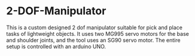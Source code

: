 # 2-DOF-Manipulator

This is a custom designed 2 dof manipulator suitable for pick and place tasks of lightweight objects. It uses two MG995 servo motors for the base and shoulder joints, and the tool uses an SG90 servo motor. The entire setup is controlled with an arduino UNO. 
